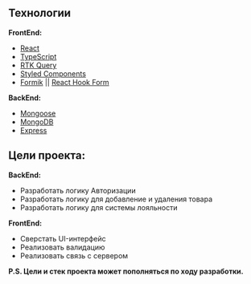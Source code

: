 ## Технологии
**FrontEnd:**
- [React](https://reactjs.org/)
- [TypeScript](https://www.typescriptlang.org/)
- [RTK Query](https://redux-toolkit.js.org/rtk-query/overview)
- [Styled Components](https://styled-components.com/)
- [Formik](https://formik.org/) || [React Hook Form](https://react-hook-form.com/)

**BackEnd:**
- [Mongoose](https://mongoosejs.com/docs/)
- [MongoDB](https://www.mongodb.com/)
- [Express](https://expressjs.com/ru/)

## Цели проекта:
**BackEnd:**
- Разработать логику Авторизации
- Разработать логику для добавление и удаления товара
- Разработать логику для системы лояльности

**FrontEnd:**
- Сверстать UI-интерфейс
- Реализовать валидацию
- Реализовать связь с сервером

**P.S. Цели и стек проекта может пополняться по ходу разработки.**